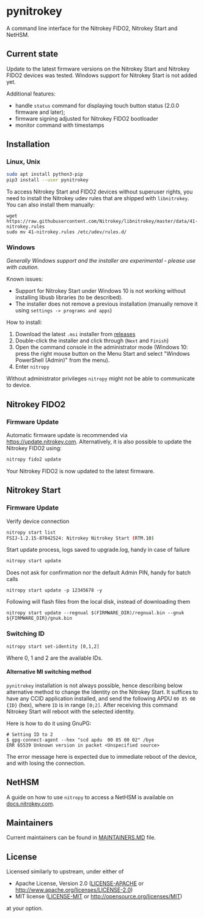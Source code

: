 # pynitrokey

A command line interface for the Nitrokey FIDO2, Nitrokey Start and NetHSM.

## Current state
Update to the latest firmware versions on the Nitrokey Start and Nitrokey FIDO2 devices was tested. Windows support for Nitrokey Start is not added yet.

Additional features:
- handle `status` command for displaying touch button status (2.0.0 firmware and later);
- firmware signing adjusted for Nitrokey FIDO2 bootloader
- monitor command with timestamps

## Installation

### Linux, Unix

```bash
sudo apt install python3-pip
pip3 install --user pynitrokey
```

To access Nitrokey Start and FIDO2 devices without superuser rights, you need to install the Nitrokey udev rules that are shipped with `libnitrokey`.  You can also install them manually:

```
wget https://raw.githubusercontent.com/Nitrokey/libnitrokey/master/data/41-nitrokey.rules
sudo mv 41-nitrokey.rules /etc/udev/rules.d/
```

### Windows
*Generally Windows support and the installer are experimental - please use with caution.*

Known issues:
* Support for Nitrokey Start under Windows 10 is not working without installing libusb libraries (to be described).
* The installer does not remove a previous installation (manually remove it using `settings -> programs and apps`)

How to install:
1. Download the latest `.msi` installer from [releases](https://github.com/Nitrokey/pynitrokey/releases/)
1. Double-click the installer and click through (`Next` and `Finish`)
1. Open the command console in the administrator mode (Windows 10: press the right mouse button on the Menu Start and select "Windows PowerShell (Admin)" from the menu).
1. Enter `nitropy`

Without administrator privileges `nitropy` might not be able to communicate to device.

## Nitrokey FIDO2
### Firmware Update
Automatic firmware update is recommended via https://update.nitrokey.com. Alternatively, it is also possible to update the Nitrokey FIDO2 using:
```bash
nitropy fido2 update
```

Your Nitrokey FIDO2 is now updated to the latest firmware.

## Nitrokey Start
### Firmware Update

Verify device connection

```bash
nitropy start list
FSIJ-1.2.15-87042524: Nitrokey Nitrokey Start (RTM.10)
```
Start update process, logs saved to upgrade.log, handy in case of failure

```bash
nitropy start update
```

Does not ask for confirmation nor the default Admin PIN, handy for batch calls
```
nitropy start update -p 12345678 -y
```

Following will flash files from the local disk, instead of downloading them
```
nitropy start update --regnual $(FIRMWARE_DIR)/regnual.bin --gnuk ${FIRMWARE_DIR}/gnuk.bin
```

### Switching ID

```
nitropy start set-identity [0,1,2]
```

Where 0, 1 and 2 are the available IDs.

#### Alternative MI switching method

`pynitrokey` installation is not always possible, hence describing below alternative method to change the Identity on the Nitrokey Start. It suffices to have any CCID application installed, and send the following APDU `00 85 00 {ID}` (hex), where `ID` is in range `[0;2]`. After receiving this command Nitrokey Start will reboot with the selected identity.

Here is how to do it using GnuPG:
```text
# Setting ID to 2
$ gpg-connect-agent --hex "scd apdu  00 85 00 02" /bye
ERR 65539 Unknown version in packet <Unspecified source>
```

The error message here is expected due to immediate reboot of the device, and with losing the connection.

## NetHSM

A guide on how to use `nitropy` to access a NetHSM is available on
[docs.nitrokey.com](https://docs.nitrokey.com/nethsm/cli.html).

## Maintainers

Current maintainers can be found in [MAINTAINERS.MD](MAINTAINERS.MD) file.

## License

Licensed similarly to upstream, under either of

- Apache License, Version 2.0 ([LICENSE-APACHE](LICENSE-APACHE) or
  http://www.apache.org/licenses/LICENSE-2.0)
- MIT license ([LICENSE-MIT](LICENSE-MIT) or http://opensource.org/licenses/MIT)

at your option.
